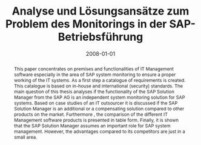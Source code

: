 ---
abstract: This paper concentrates on premises and functionalities of IT Management
  software especially in the area of SAP system monitoring to ensure a proper working
  of the IT systems. As a first step a catalogue of requirements is created. This
  catalogue is based on in-house and international (security) standards. The main
  question of this thesis analyses if the functionality of the SAP Solution Manager
  from the SAP AG is an independent system monitoring solution for SAP systems. Based
  on case studies of an IT outsourcer it is discussed if the SAP Solution Manager
  is an additional or a compensating solution compared to other products on the market.
  Furthermore , the comparison of the different IT Management software products is
  presented in table form. Finally, it is shown that the SAP Solution Manager assumes
  an important role for SAP system management. However, the advantages compared to
  its competitors are just in a small area.
authors:
- Ulrich Krenn
date: '2008-01-01'
featured: false
publication_types:
- '7'
publishDate: '2008-01-01'
title: Analyse und Lösungsansätze zum Problem des Monitorings in der SAP-Betriebsführung
url_pdf: ''
---